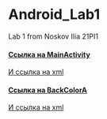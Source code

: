 # Android_Lab1
Lab 1 from Noskov Ilia 21PI1

#### [Ссылка на MainActivity](https://github.com/IljaNoskov/Android_Lab1/blob/master/app/src/main/java/com/example/android_lab1_noskov/MainActivity.java)
[И ссылка на xml](https://github.com/IljaNoskov/Android_Lab1/blob/master/app/src/main/res/layout/activity_main.xml)
#### [Ссылка на BackColorA](https://github.com/IljaNoskov/Android_Lab1/blob/master/app/src/main/java/com/example/android_lab1_noskov/BackColorA.java)
[И ссылка на xml](https://github.com/IljaNoskov/Android_Lab1/blob/master/app/src/main/res/layout/activity_back_color.xml)
